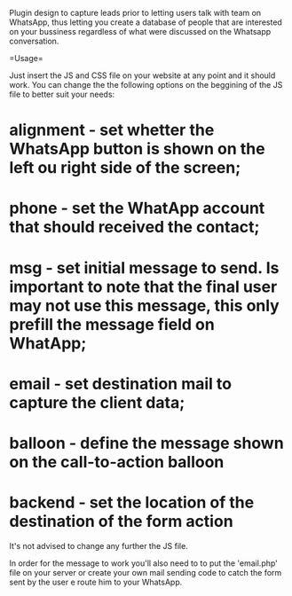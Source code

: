 Plugin design to capture leads prior to letting users talk with team on WhatsApp, thus letting you create a database of people that are interested on your bussiness regardless of what were discussed on the Whatsapp conversation.

=Usage=

Just insert the JS and CSS file on your website at any point and it should work. You can change the the following options on the beggining of the JS file to better suit your needs:

# alignment - set whetter the WhatsApp button is shown on the left ou right side of the screen;
# phone - set the WhatApp account that should received the contact;
# msg - set initial message to send. Is important to note that the final user may not use this message, this only prefill the message field on WhatApp;
# email - set destination mail to capture the client data;
# balloon - define the message shown on the call-to-action balloon
# backend - set the location of the destination of the form action

It's not advised to change any further the JS file.

In order for the message to work you'll also need to to put the 'email.php' file on your server or create your own mail sending code to catch the form sent by the user e route him to your WhatsApp.